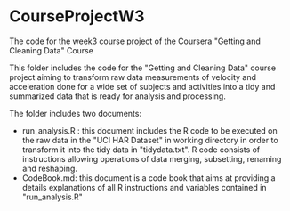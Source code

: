 # CourseProjectW3
The code for the week3 course project of the Coursera "Getting and Cleaning Data" Course

This folder includes the code for the "Getting and Cleaning Data" course project aiming to transform raw data measurements of
velocity and acceleration done for a wide set of subjects and activities into a tidy and summarized data that is ready for 
analysis and processing.

The folder includes two documents:

<ul>
<li> run_analysis.R : this document includes the R code to be executed on the raw data in the "UCI HAR Dataset" in working 
directory in order to transform it into the tidy data in "tidydata.txt". R code consists of instructions allowing operations
of data merging, subsetting, renaming and reshaping. </li>
<li> CodeBook.md: this document is a code book that aims at providing a details explanations of all R instructions and
variables contained in "run_analysis.R" </li>
</ul>




